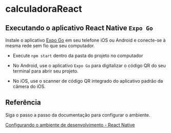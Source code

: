 # calculadoraReact

## Executando o aplicativo React Native `Expo Go`

Instale o aplicativo [Expo Go](https://expo.dev/client/) em seu telefone iOS ou Android e conecte-se à mesma rede sem fio que seu computador. 

- Execute `npm start` dentro da pasta do projeto no computador

- No Android, use o aplicativo `Expo Go` para digitalizar o código QR do seu terminal para abrir seu projeto. 

- No iOS, use o scanner de código QR integrado do aplicativo padrão da câmera do iOS.

## Referência

Siga o passo a passo da documentação para configurar o ambiente.

[Configurando o ambiente de desenvolvimento - React Native](https://expo.dev/client/)
